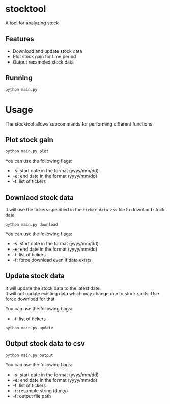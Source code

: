 # stocktool
A tool for analyzing stock

## Features
-   Download and update stock data
-   Plot stock gain for time period
-   Output resampled stock data

## Running

```
python main.py
```

# Usage

The stocktool allows subcommands for performing different functions

## Plot stock gain

```
python main.py plot
```

You can use the following flags:

-   -s: start date in the format (yyyy/mm/dd)
-   -e: end date in the format (yyyy/mm/dd)
-   -t: list of tickers

## Downlaod stock data

It will use the tickers specified in the `ticker_data.csv` file to downlaod stock data

```
python main.py download
```

You can use the following flags:

-   -s: start date in the format (yyyy/mm/dd)
-   -e: end date in the format (yyyy/mm/dd)
-   -t: list of tickers
-   -f: force download even if data exists

## Update stock data

It will update the stock data to the latest date.  
It will not update existing data which may change due to stock splits. Use force download for that.  

You can use the following flags:

-   -t: list of tickers

```
python main.py update
```

## Output stock data to csv

```
python main.py output
```

You can use the following flags:

-   -s: start date in the format (yyyy/mm/dd)
-   -e: end date in the format (yyyy/mm/dd)
-   -t: list of tickers
-   -r: resample string (d,m,y)
-   -f: output file path